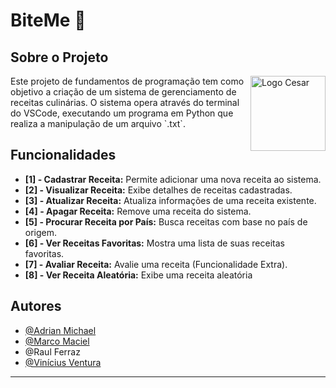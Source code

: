 # BiteMe 🍲
## Sobre o Projeto

<img src="https://www.cesar.school/wp-content/uploads/2019/09/marca_cesar_school.png" alt="Logo Cesar" width=120 height=120 align="right">

<p style="width: 700px;">Este projeto de fundamentos de programação tem como objetivo a criação de um sistema de gerenciamento de receitas culinárias. O sistema opera através do terminal do VSCode, executando um programa em Python que realiza a manipulação de um arquivo `.txt`.</p>

## Funcionalidades

- **[1] - Cadastrar Receita:** Permite adicionar uma nova receita ao sistema.
- **[2] - Visualizar Receita:** Exibe detalhes de receitas cadastradas.
- **[3] - Atualizar Receita:** Atualiza informações de uma receita existente.
- **[4] - Apagar Receita:** Remove uma receita do sistema.
- **[5] - Procurar Receita por País:** Busca receitas com base no país de origem.
- **[6] - Ver Receitas Favoritas:** Mostra uma lista de suas receitas favoritas.
- **[7] - Avaliar Receita:** Avalie uma receita (Funcionalidade Extra).
- **[8] - Ver Receita Aleatória:** Exibe uma receita aleatória

## Autores

- [@Adrian Michael](https://github.com/adrianMichael5)
- [@Marco Maciel](https://github.com/oMarcoMaciel)
- @Raul Ferraz
- [@Vinícius Ventura](https://www.github.com/vinivent)

---
